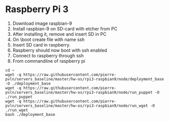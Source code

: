 # Raspberry Pi 3

1. Download image raspbian-9
2. Install raspbian-9 on SD-card with etcher from PC
3. After installing it, remove and insert SD in PC
4. On \boot create file with name ssh
5. Insert SD card in raspberry. 
6. Raspberry should now boot with ssh enabled
7. Connect to raspberry through ssh
8. From commandline of raspberry pi
``` 
cd ~
wget -q https://raw.githubusercontent.com/pierre-pvln/servers_baseline/master/hw-os/rpi3-raspbian9/node/deployment_base -O ./deployment_base
wget -q https://raw.githubusercontent.com/pierre-pvln/servers_baseline/master/hw-os/rpi3-raspbian9/node/run_puppet -O ./run_puppet
wget -q https://raw.githubusercontent.com/pierre-pvln/servers_baseline/master/hw-os/rpi3-raspbian9/node/run_wget -O ./run_wget
bash ./deployment_base

```

